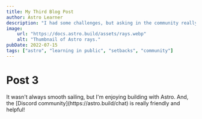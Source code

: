 ```yaml
---
title: My Third Blog Post
author: Astro Learner
description: "I had some challenges, but asking in the community really helped!"
image:
    url: "https://docs.astro.build/assets/rays.webp"
    alt: "Thumbnail of Astro rays."
pubDate: 2022-07-15
tags: ["astro", "learning in public", "setbacks", "community"]
---
```

<h1>Post 3</h1>
It wasn't always smooth sailing, but I'm enjoying building with Astro. And, the [Discord community](https://astro.build/chat) is really friendly and helpful!